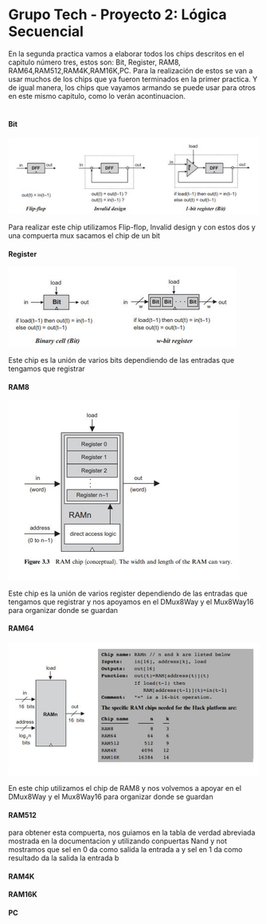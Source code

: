 # Grupo Tech - Proyecto 2: Lógica Secuencial

En la segunda practica vamos a elaborar todos los chips descritos en el capitulo número tres, estos son: Bit, Register, RAM8, RAM64,RAM512,RAM4K,RAM16K,PC. Para la realización de estos se van a usar muchos de los chips que ya fueron terminados en la primer practica. Y de igual manera, los chips que vayamos armando se puede usar para otros en este mismo capitulo, como lo verán acontinuacion.
#
#### Bit
![BIT](https://github.com/Mirr1s/tech.github.io/blob/c8c0ac8acb9886055e18aa3fe835694ce9ecf5e1/imagenes/Captura.JPG)


Para realizar este chip utilizamos Flip-flop, Invalid design y con estos dos y una compuerta mux sacamos el chip de un bit

#### Register
![Register](https://github.com/Mirr1s/tech.github.io/blob/d33688a309633f3d64adae696821d0a9e9e55c5c/imagenes/register.JPG)


Este chip es la unión de varios bits dependiendo de las entradas que tengamos que registrar

#### RAM8
![RAM8](https://github.com/Mirr1s/tech.github.io/blob/b287c575d3865c54c55dca14ac862c1b21cae7a0/imagenes/RAM8.JPG)

Este chip es la unión de varios register dependiendo de las entradas que tengamos que registrar y nos apoyamos en el DMux8Way y el Mux8Way16 para organizar donde se guardan 

#### RAM64
![RAM64](https://github.com/Mirr1s/tech.github.io/blob/5e933f0d49857d86e578114184f230676e60469d/imagenes/ram64.JPG)

En este chip utilizamos el chip de RAM8 y nos volvemos a apoyar en el DMux8Way y el Mux8Way16 para organizar donde se guardan

#### RAM512
para obtener esta compuerta, nos guiamos en la tabla de verdad abreviada mostrada en la documentacion y utilizando conpuertas Nand y not mostramos que sel en 0 da como salida la entrada a y sel en 1 da como resultado da la salida la entrada b
#### RAM4K
#### RAM16K
#### PC
